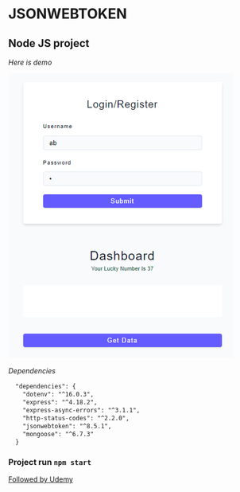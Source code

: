 # JSONWEBTOKEN

## Node JS project

_*Here is demo*_

![jsonwebtoke](demo.png 'demo')

_*Dependencies*_

```
  "dependencies": {
    "dotenv": "^16.0.3",
    "express": "^4.18.2",
    "express-async-errors": "^3.1.1",
    "http-status-codes": "^2.2.0",
    "jsonwebtoken": "^8.5.1",
    "mongoose": "^6.7.3"
  }
```

### Project run `npm start`

[Followed by Udemy](www.udemy.com)
